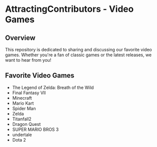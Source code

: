 # AttractingContributors - Video Games

## Overview
This repository is dedicated to sharing and discussing our favorite video games. Whether you're a fan of classic games or the latest releases, we want to hear from you!


## Favorite Video Games
- The Legend of Zelda: Breath of the Wild
- Final Fantasy VII
- Minecraft
- Mario Kart 
- Spider Man
- Zelda
- Titanfall2
- Dragon Quest
- SUPER MARIO BROS 3
- undertale
- Dota 2
